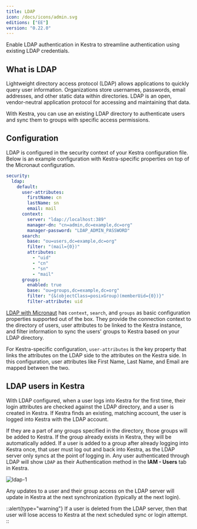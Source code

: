 ```yaml
---
title: LDAP
icon: /docs/icons/admin.svg
editions: ["EE"]
version: "0.22.0"
---
```


Enable LDAP authentication in Kestra to streamline authentication using existing LDAP credentials.

## What is LDAP

Lightweight directory access protocol (LDAP) allows applications to quickly query user information. Organizations store usernames, passwords, email addresses, and other static data within directories. LDAP is an open, vendor-neutral application protocol for accessing and maintaining that data.

With Kestra, you can use an existing LDAP directory to authenticate users and sync them to groups with specific access permissions.

## Configuration

LDAP is configured in the security context of your Kestra configuration file. Below is an example configuration with Kestra-specific properties on top of the Micronaut configuration.

```yaml
security:
  ldap:
    default:
      user-attributes:
        firstName: cn
        lastName: sn
        email: mail
      context:
        server: "ldap://localhost:389"
        manager-dn: "cn=admin,dc=example,dc=org"
        manager-password: "LDAP_ADMIN_PASSWORD"
      search:
        base: "ou=users,dc=example,dc=org"
        filter: "(mail={0})"
        attributes:
          - "uid"
          - "cn"
          - "sn"
          - "mail"
      groups:
        enabled: true
        base: "ou=groups,dc=example,dc=org"
        filter: "{&(objectClass=posixGroup)(memberUid={0})}"
        filter-attribute: uid
```

[LDAP with Micronaut](https://micronaut-projects.github.io/micronaut-security/4.11.3/guide/#ldap) has `context`, `search`, and `groups` as basic configuration properties supported out of the box. They provide the connection context to the directory of users, user attributes to be linked to the Kestra instance, and filter information to sync the users' groups to Kestra based on your LDAP directory. 

For Kestra-specific configuration, `user-attributes` is the key property that links the attributes on the LDAP side to the attributes on the Kestra side. In this configuration, user attributes like First Name, Last Name, and Email are mapped between the two.

## LDAP users in Kestra

With LDAP configured, when a user logs into Kestra for the first time, their login attributes are checked against the LDAP directory, and a user is created in Kestra. If Kestra finds an existing, matching account, the user is logged into Kestra with the LDAP account. 

If they are a part of any groups specified in the directory, those groups will be added to Kestra. If the group already exists in Kestra, they will be automatically added. If a user is added to a group after already logging into Kestra once, that user must log out and back into Kestra, as the LDAP server only syncs at the point of logging in. Any user authenticated through LDAP will show `LDAP` as their Authentication method in the **IAM - Users** tab in Kestra.

![ldap-1](/docs/enterprise/sso/ldap-1.png)

Any updates to a user and their group access on the LDAP server will update in Kestra at the next synchronization (typically at the next login).

::alert{type="warning"}
If a user is deleted from the LDAP server, then that user will lose access to Kestra at the next scheduled sync or login attempt.
::